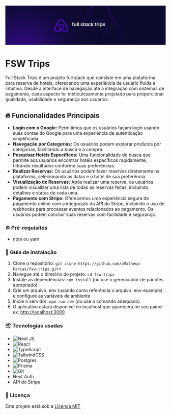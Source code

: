 ![Logo do projeto](https://raw.githubusercontent.com/oMatheus-Farias/fsw-trips/main/public/mockup-fsw-trips.png)

# FSW Trips

Full Stack Trips é um projeto full stack que consiste em uma plataforma para reserva de hotéis, oferecendo uma experiência de usuário fluida e intuitiva. Desde a interface de navegação até a integração com sistemas de pagamento, cada aspecto foi meticulosamente projetado para proporcionar qualidade, usabilidade e segurança aos usuários.

## 🔥 Funcionalidades Principais

- **Login com o Google:** Permitimos que os usuários façam login usando suas contas do Google para uma experiência de autenticação simplificada.
- **Navegação por Categorias:** Os usuários podem explorar produtos por categorias, facilitando a busca e a compra.
- **Pesquisar Hotéis Específicos:** Uma funcionalidade de busca que permite aos usuários encontrar hotéis específicos rapidamente, filtrando resultados conforme suas preferências.
- **Realizar Reservas:** Os usuários podem fazer reservas diretamente na plataforma, selecionando as datas e o hotel de sua preferência.
- **Visualização de Reservas:** Após realizar uma reserva, os usuários podem visualizar uma lista de todas as reservas feitas, incluindo detalhes e status de cada uma.
- **Pagamento com Stripe:** Oferecemos uma experiência segura de pagamento online com a integração da API do Stripe, incluindo o uso de webhooks para processar eventos relacionados ao pagamento. Os usuários podem concluir suas reservas com facilidade e segurança.
  
### ⚙️ Pré-requisitos

- npm ou yarn

### 🔨 Guia de instalação

1. Clone o repositório: `git clone https://github.com/oMatheus-Farias/fsw-trips.git`>
2. Navegue até o diretório do projeto: `cd fsw-trips`
3. Instale as dependências: `npm install` (ou use o gerenciador de pacotes apropriado)
4. Crie um arquivo .env (usando como referência o arquivo .env-example) e configure as variáveis de ambiente
5. Inicie o servidor: `npm run dev` (ou use o comando adequado)
6. O aplicativo estará disponível no localhost que aparecera no seu painel ex: [http://localhost:3000](http://localhost:3000/)

### 📦 Tecnologias usadas

* ![Next JS](https://img.shields.io/badge/Next-black?style=for-the-badge&logo=next.js&logoColor=white)
* ![React](https://img.shields.io/badge/react-%2320232a.svg?style=for-the-badge&logo=react&logoColor=%2361DAFB)
* ![TypeScript](https://img.shields.io/badge/typescript-%23007ACC.svg?style=for-the-badge&logo=typescript&logoColor=white)
* ![TailwindCSS](https://img.shields.io/badge/tailwindcss-%2338B2AC.svg?style=for-the-badge&logo=tailwind-css&logoColor=white)
* ![Postgres](https://img.shields.io/badge/postgres-%23316192.svg?style=for-the-badge&logo=postgresql&logoColor=white)
* ![Prisma](https://img.shields.io/badge/Prisma-3982CE?style=for-the-badge&logo=Prisma&logoColor=white)
* ![Git](https://img.shields.io/badge/git-%23F05033.svg?style=for-the-badge&logo=git&logoColor=white)
* Next Auth
* API do Stripe


### 📄 Licença

Este projeto está sob a [Licença MIT](https://github.com/git/git-scm.com/blob/main/MIT-LICENSE.txt)
